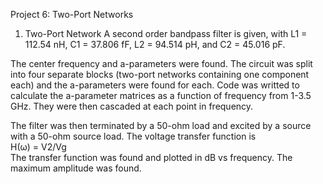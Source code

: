 Project 6: Two-Port Networks

1. Two-Port Network
A second order bandpass filter is given, with L1 = 112.54 nH, C1 = 37.806 fF, L2 = 94.514 pH, and C2 = 45.016 pF.

The center frequency and a-parameters were found. The circuit was split into four separate blocks (two-port networks containing one component each) and the a-parameters were found for each. Code was writted to calculate the a-parameter matrices as a function of frequency from 1-3.5 GHz. They were then cascaded at each point in frequency.

The filter was then terminated by a 50-ohm load and excited by a source with a 50-ohm source load. The voltage transfer function is  
 H(ω) = V2/Vg  
The transfer function was found and plotted in dB vs frequency. The maximum amplitude was found.  
